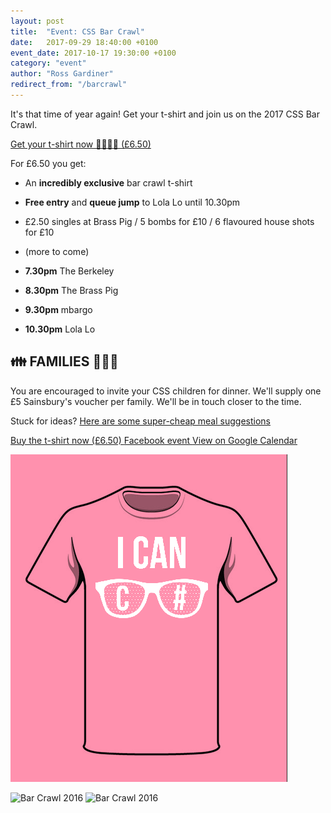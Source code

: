 ```yaml
---
layout: post
title:  "Event: CSS Bar Crawl"
date:   2017-09-29 18:40:00 +0100
event_date: 2017-10-17 19:30:00 +0100
category: "event"
author: "Ross Gardiner"
redirect_from: "/barcrawl"
---
```


It's that time of year again! Get your t-shirt and join us on the 2017 CSS Bar Crawl.

<a class="btn btn--dark" href="https://www.bristolsu.org.uk/groups/computer-science-society/events/css-bar-crawl-2017/buy_ticket">
  Get your t-shirt now 👕🎽👚👔 (£6.50)
</a>

For £6.50 you get:
* An **incredibly exclusive** bar crawl t-shirt
* **Free entry** and **queue jump** to Lola Lo until 10.30pm
* £2.50 singles at Brass Pig / 5 bombs for £10 / 6 flavoured house shots for £10
* (more to come)

* **7.30pm** The Berkeley
* **8.30pm** The Brass Pig
* **9.30pm** mbargo
* **10.30pm** Lola Lo

## 👪 FAMILIES 👨‍👨‍👦

You are encouraged to invite your CSS children for dinner. We'll supply one £5 Sainsbury's voucher per family. We'll be in touch closer to the time.

Stuck for ideas? [Here are some super-cheap meal suggestions](https://docs.google.com/document/d/1EmM2h5kJbFCklKnKz7HgAVVMYRnUVHOm1Q1JBwdXu8k/edit)

<a class="btn btn--dark" href="https://www.bristolsu.org.uk/groups/computer-science-society/events/css-bar-crawl-2017/buy_ticket">
  Buy the t-shirt now (£6.50)
</a>

<a class="btn btn--dark" href="https://www.facebook.com/events/491272451246870">
  Facebook event
</a>

<a class="btn btn--dark" href="https://calendar.google.com/calendar/b/1/render#eventpage_6%7Ceid-MGw5bTVvMDVxMjdobWV2NGxwZmowNDM4dmUgY3NzYnJpc3RvbC5jby51a19jbW1iNzdpNGtkNmQ5b2tmdjVuYzFwaWJuMEBn-1-0-">
  View on Google Calendar
</a>

![Bar Crawl t-shirt](/assets/images/contrib/events/2017-09-29-css-bar-crawl/bar-crawl-tshirt-preview.png)

![Bar Crawl 2016](/assets/images/contrib/events/2017-09-29-css-bar-crawl/bar-crawl-photo-1.png)
![Bar Crawl 2016](/assets/images/contrib/events/2017-09-29-css-bar-crawl/bar-crawl-photo-2.png)
